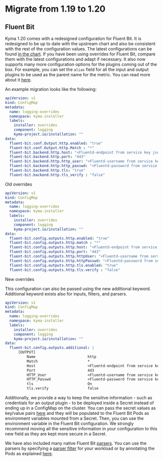 # Migrate from 1.19 to 1.20

## Fluent Bit

Kyma 1.20 comes with a redesigned configuration for Fluent Bit. It is redesigned to be up to date with the upstream chart and also be consistent with the rest of the configuration values. The latest configurations can be found [in the chart](https://github.com/kyma-project/kyma/blob/master/resources/logging/charts/fluent-bit/values.yaml#L134). If you have been using overrides for Fluent Bit, compare them with the latest configurations and adapt if necessary. It also now supports many more configuration options for the plugins coming out of the box. For example, you can set the `alias` field for all the input and output plugins to be used as the parent name for the metric. You can read more about it [here](https://docs.fluentbit.io/manual/administration/monitoring#configuring-aliases).  

An example migration looks like the following:

```yaml
apiVersion: v1
kind: ConfigMap
metadata:
  name: logging-overrides
  namespace: kyma-installer
  labels:
    installer: overrides
    component: logging
    kyma-project.io/installation: ""
data:
  fluent-bit.conf.Output.http.enabled: "true"
  fluent-bit.conf.Output.http.Match : "*"
  fluent-bit.backend.http.host: "<Fluentd-endpoint from service key json>"
  fluent-bit.backend.http.port: "443"
  fluent-bit.backend.http.http_user: "<Fluentd-username from service key json>"
  fluent-bit.backend.http.http_passwd: "<Fluentd-password from service key json>"
  fluent-bit.backend.http.tls: "true"
  fluent-bit.backend.http.tls_verify : "false"
```

Old overrides

```yaml
apiVersion: v1
kind: ConfigMap
metadata:
  name: logging-overrides
  namespace: kyma-installer
  labels:
    installer: overrides
    component: logging
    kyma-project.io/installation: ""
data:
  fluent-bit.config.outputs.http.enabled: "true"
  fluent-bit.config.outputs.http.match : "*"
  fluent-bit.config.outputs.http.host: "<Fluentd-endpoint from service key json>"
  fluent-bit.config.outputs.http.port: "443"
  fluent-bit.config.outputs.http.httpUser: "<Fluentd-username from service key json>"
  fluent-bit.config.outputs.http.httpPasswd: "<Fluentd-password from service key json>"
  fluent-bit.config.outputs.http.tls.enabled: "true"
  fluent-bit.config.outputs.http.tls.verify : "false"
```

New overrides

This configuration can also be passed using the new additional keyword. Additional keyword exists also for inputs, filters, and parsers.

```yaml
apiVersion: v1
kind: ConfigMap
metadata:
  name: logging-overrides
  namespace: kyma-installer
  labels:
    installer: overrides
    component: logging
    kyma-project.io/installation: ""
data:
  fluent-bit.config.outputs.additional: |
      [OUTPUT]
          Name                        http
          Match                       *
          Host                        <Fluentd-endpoint from service key json>
          Port                        443
          HTTP_User                   <Fluentd-username from service key json>
          HTTP_Passwd                 <Fluentd-password from service key json>
          tls                         On
          tls.verify                  false
```

Additionally, we provide a way to keep the sensitive information - such as credentials for an output plugin - to be deployed inside a Secret instead of ending up in a ConfigMap on the cluster. You can pass the secret values as key/value pairs [here](https://github.com/kyma-project/kyma/blob/master/resources/logging/charts/fluent-bit/values.yaml#L135) and they will be populated to the Fluent Bit Pods as environment variables mounted from a Secret. Then, you can use the environment variable in the Fluent Bit configuration. We strongly recommend moving all the sensitive information in your configuration to this new field as they are kept more secure in a Secret.

We have also included many native Fluent Bit [parsers](https://github.com/kyma-project/kyma/blob/master/resources/logging/charts/fluent-bit/templates/kyma-additions/_parsers.tpl). You can use the parsers by specifying a [parser filter](https://docs.fluentbit.io/manual/pipeline/filters/parser) for your workload or by annotating the Pods as explained [here](https://docs.fluentbit.io/manual/pipeline/filters/kubernetes#suggest-a-parser). 